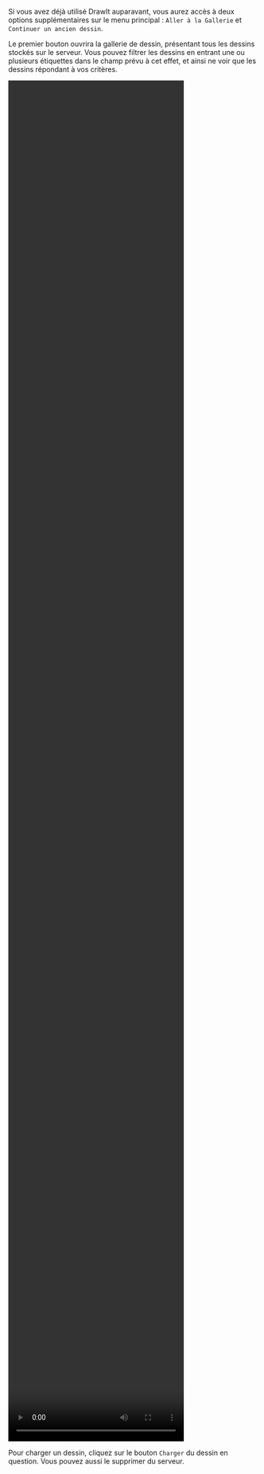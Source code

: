 Si vous avez déjà utilisé DrawIt auparavant, vous aurez accès à deux options supplémentaires sur le menu principal : `Aller à la Gallerie` et `Continuer un ancien dessin`. 

 Le premier bouton ouvrira la gallerie de dessin, présentant tous les dessins stockés sur le serveur. Vous pouvez filtrer les dessins en entrant une ou plusieurs étiquettes dans le champ prévu à cet effet, et ainsi ne voir que les dessins répondant à vos critères.

<video width="70%" height="70%" class="doc-fig" autoplay loop>
    <source src="/assets/doc/vid/gallerie.webm" type="video/webm">
</video>

Pour charger un dessin, cliquez sur le bouton `Charger` du dessin en question. Vous pouvez aussi le supprimer du serveur.
